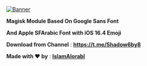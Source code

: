 [![Banner](/assets/GSmojiBanner-v1.1.jpg)](https://github.com/IslamAlorabI/GSmoji)

**Magisk Module Based On Google Sans Font**

**And Apple SFArabic Font with iOS 16.4 Emoji**

**Download from Channel** : **https://t.me/Shadow6by8**

**Made with ❤️ by** : [**IslamAlorabI**](https://t.me/IslamAlorabI)
